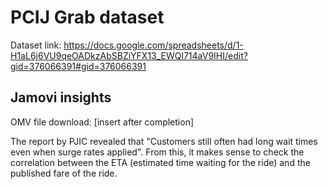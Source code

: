 # PCIJ Grab dataset
Dataset link: https://docs.google.com/spreadsheets/d/1-H1aL6j6VU9qeOADkzAbSBZiYFX13_EWQl714aV9IHI/edit?gid=376066391#gid=376066391
## Jamovi insights
OMV file download: [insert after completion]

The report by PJIC revealed that "Customers still often had long wait times even when surge rates applied". From this, it makes sense to check the correlation between the ETA (estimated time waiting for the ride) and the published fare of the ride.

